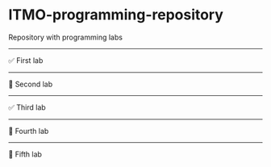 # ITMO-programming-repository
Repository with programming labs
____
:white_check_mark: First lab
____
:black_square_button: Second lab
____
:white_check_mark: Third lab
____
:black_square_button: Fourth lab
____
:black_square_button: Fifth lab
